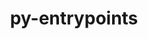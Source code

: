 ---
title: "py-entrypoints"
layout: cache
categories: [package, develop]
meta: {"versions": ["0.4"], "compilers": ["gcc@=11.1.0", "gcc@=11.4.0", "gcc@=9.4.0", "oneapi@=2024.0.0"], "oss": ["ubuntu20.04", "ubuntu22.04"], "platforms": ["linux"], "targets": ["neoverse_v1", "neoverse_v2", "ppc64le", "x86_64_v3"], "stacks": ["data-vis-sdk", "e4s", "e4s-neoverse-v2", "e4s-neoverse_v1", "e4s-oneapi", "e4s-power", "root"], "num_specs": 35, "num_specs_by_stack": {"e4s-power": 6, "root": 35, "data-vis-sdk": 4, "e4s-neoverse_v1": 5, "e4s-neoverse-v2": 6, "e4s": 9, "e4s-oneapi": 5}}
spec_details: [{"hash": "xytqsoisynvf2kpxt25aktn4kkcxq6rj", "compiler": "gcc@=9.4.0", "versions": ["0.4"], "os": "ubuntu20.04", "platform": "linux", "target": "ppc64le", "variants": ["build_system=python_pip"], "stacks": ["e4s-power", "root"], "size": "-", "tarball": "https://binaries.spack.io/develop/build_cache/linux-ubuntu20.04-ppc64le/gcc-9.4.0/py-entrypoints-0.4/linux-ubuntu20.04-ppc64le-gcc-9.4.0-py-entrypoints-0.4-xytqsoisynvf2kpxt25aktn4kkcxq6rj.spack"}, {"hash": "62hy5z4kj737rtpcs6guxj5m6ru45kb3", "compiler": "gcc@=9.4.0", "versions": ["0.4"], "os": "ubuntu20.04", "platform": "linux", "target": "ppc64le", "variants": ["build_system=python_pip"], "stacks": ["e4s-power", "root"], "size": "-", "tarball": "https://binaries.spack.io/develop/build_cache/linux-ubuntu20.04-ppc64le/gcc-9.4.0/py-entrypoints-0.4/linux-ubuntu20.04-ppc64le-gcc-9.4.0-py-entrypoints-0.4-62hy5z4kj737rtpcs6guxj5m6ru45kb3.spack"}, {"hash": "qotjidqxdjzvzqwfz3ov6bh47fhmn27d", "compiler": "gcc@=9.4.0", "versions": ["0.4"], "os": "ubuntu20.04", "platform": "linux", "target": "ppc64le", "variants": ["build_system=python_pip"], "stacks": ["e4s-power", "root"], "size": "-", "tarball": "https://binaries.spack.io/develop/build_cache/linux-ubuntu20.04-ppc64le/gcc-9.4.0/py-entrypoints-0.4/linux-ubuntu20.04-ppc64le-gcc-9.4.0-py-entrypoints-0.4-qotjidqxdjzvzqwfz3ov6bh47fhmn27d.spack"}, {"hash": "hm2s45xjuffivde7jzetjwratyxxum2u", "compiler": "gcc@=9.4.0", "versions": ["0.4"], "os": "ubuntu20.04", "platform": "linux", "target": "ppc64le", "variants": ["build_system=python_pip"], "stacks": ["e4s-power", "root"], "size": "-", "tarball": "https://binaries.spack.io/develop/build_cache/linux-ubuntu20.04-ppc64le/gcc-9.4.0/py-entrypoints-0.4/linux-ubuntu20.04-ppc64le-gcc-9.4.0-py-entrypoints-0.4-hm2s45xjuffivde7jzetjwratyxxum2u.spack"}, {"hash": "27nqa5qazdzh5enrf7h2ht44ohfjduza", "compiler": "gcc@=9.4.0", "versions": ["0.4"], "os": "ubuntu20.04", "platform": "linux", "target": "ppc64le", "variants": ["build_system=python_pip"], "stacks": ["e4s-power", "root"], "size": "-", "tarball": "https://binaries.spack.io/develop/build_cache/linux-ubuntu20.04-ppc64le/gcc-9.4.0/py-entrypoints-0.4/linux-ubuntu20.04-ppc64le-gcc-9.4.0-py-entrypoints-0.4-27nqa5qazdzh5enrf7h2ht44ohfjduza.spack"}, {"hash": "xapvdzkldqaqldshzgnkvtpk2lvusbv3", "compiler": "gcc@=9.4.0", "versions": ["0.4"], "os": "ubuntu20.04", "platform": "linux", "target": "ppc64le", "variants": ["build_system=python_pip"], "stacks": ["e4s-power", "root"], "size": "-", "tarball": "https://binaries.spack.io/develop/build_cache/linux-ubuntu20.04-ppc64le/gcc-9.4.0/py-entrypoints-0.4/linux-ubuntu20.04-ppc64le-gcc-9.4.0-py-entrypoints-0.4-xapvdzkldqaqldshzgnkvtpk2lvusbv3.spack"}, {"hash": "nospzb4wfo2pxt365spqrbgkj3ybewgd", "compiler": "gcc@=11.1.0", "versions": ["0.4"], "os": "ubuntu20.04", "platform": "linux", "target": "x86_64_v3", "variants": ["build_system=python_pip"], "stacks": ["data-vis-sdk", "root"], "size": "-", "tarball": "https://binaries.spack.io/develop/build_cache/linux-ubuntu20.04-x86_64_v3/gcc-11.1.0/py-entrypoints-0.4/linux-ubuntu20.04-x86_64_v3-gcc-11.1.0-py-entrypoints-0.4-nospzb4wfo2pxt365spqrbgkj3ybewgd.spack"}, {"hash": "iljoddltrtm35puknjqwycvwxvuspwkw", "compiler": "gcc@=11.1.0", "versions": ["0.4"], "os": "ubuntu20.04", "platform": "linux", "target": "x86_64_v3", "variants": ["build_system=python_pip"], "stacks": ["data-vis-sdk", "root"], "size": "-", "tarball": "https://binaries.spack.io/develop/build_cache/linux-ubuntu20.04-x86_64_v3/gcc-11.1.0/py-entrypoints-0.4/linux-ubuntu20.04-x86_64_v3-gcc-11.1.0-py-entrypoints-0.4-iljoddltrtm35puknjqwycvwxvuspwkw.spack"}, {"hash": "qncquoguoern2g3gmo7gjt7x53rb3pdu", "compiler": "gcc@=11.1.0", "versions": ["0.4"], "os": "ubuntu20.04", "platform": "linux", "target": "x86_64_v3", "variants": ["build_system=python_pip"], "stacks": ["data-vis-sdk", "root"], "size": "-", "tarball": "https://binaries.spack.io/develop/build_cache/linux-ubuntu20.04-x86_64_v3/gcc-11.1.0/py-entrypoints-0.4/linux-ubuntu20.04-x86_64_v3-gcc-11.1.0-py-entrypoints-0.4-qncquoguoern2g3gmo7gjt7x53rb3pdu.spack"}, {"hash": "iodgypjtjdfs3fp6pgwvypzztecpk7de", "compiler": "gcc@=11.1.0", "versions": ["0.4"], "os": "ubuntu20.04", "platform": "linux", "target": "x86_64_v3", "variants": ["build_system=python_pip"], "stacks": ["data-vis-sdk", "root"], "size": "-", "tarball": "https://binaries.spack.io/develop/build_cache/linux-ubuntu20.04-x86_64_v3/gcc-11.1.0/py-entrypoints-0.4/linux-ubuntu20.04-x86_64_v3-gcc-11.1.0-py-entrypoints-0.4-iodgypjtjdfs3fp6pgwvypzztecpk7de.spack"}, {"hash": "6puhbgfqnmb3h6ip2mapeodjujfj2uqh", "compiler": "gcc@=11.4.0", "versions": ["0.4"], "os": "ubuntu22.04", "platform": "linux", "target": "neoverse_v1", "variants": ["build_system=python_pip"], "stacks": ["e4s-neoverse_v1", "root"], "size": "-", "tarball": "https://binaries.spack.io/develop/build_cache/linux-ubuntu22.04-neoverse_v1/gcc-11.4.0/py-entrypoints-0.4/linux-ubuntu22.04-neoverse_v1-gcc-11.4.0-py-entrypoints-0.4-6puhbgfqnmb3h6ip2mapeodjujfj2uqh.spack"}, {"hash": "5twcsz6becylbkiorjff3a42pof7szes", "compiler": "gcc@=11.4.0", "versions": ["0.4"], "os": "ubuntu22.04", "platform": "linux", "target": "neoverse_v1", "variants": ["build_system=python_pip"], "stacks": ["e4s-neoverse_v1", "root"], "size": "-", "tarball": "https://binaries.spack.io/develop/build_cache/linux-ubuntu22.04-neoverse_v1/gcc-11.4.0/py-entrypoints-0.4/linux-ubuntu22.04-neoverse_v1-gcc-11.4.0-py-entrypoints-0.4-5twcsz6becylbkiorjff3a42pof7szes.spack"}, {"hash": "u36aqna3o6ranrfh3rod4vmt6ohzmtia", "compiler": "gcc@=11.4.0", "versions": ["0.4"], "os": "ubuntu22.04", "platform": "linux", "target": "neoverse_v1", "variants": ["build_system=python_pip"], "stacks": ["e4s-neoverse_v1", "root"], "size": "-", "tarball": "https://binaries.spack.io/develop/build_cache/linux-ubuntu22.04-neoverse_v1/gcc-11.4.0/py-entrypoints-0.4/linux-ubuntu22.04-neoverse_v1-gcc-11.4.0-py-entrypoints-0.4-u36aqna3o6ranrfh3rod4vmt6ohzmtia.spack"}, {"hash": "uahtynay76qlkt6xghq65owb2i7p5yf7", "compiler": "gcc@=11.4.0", "versions": ["0.4"], "os": "ubuntu22.04", "platform": "linux", "target": "neoverse_v1", "variants": ["build_system=python_pip"], "stacks": ["e4s-neoverse_v1", "root"], "size": "-", "tarball": "https://binaries.spack.io/develop/build_cache/linux-ubuntu22.04-neoverse_v1/gcc-11.4.0/py-entrypoints-0.4/linux-ubuntu22.04-neoverse_v1-gcc-11.4.0-py-entrypoints-0.4-uahtynay76qlkt6xghq65owb2i7p5yf7.spack"}, {"hash": "xjxh3hfnhne54g4jxpybai7hplgcmokr", "compiler": "gcc@=11.4.0", "versions": ["0.4"], "os": "ubuntu22.04", "platform": "linux", "target": "neoverse_v1", "variants": ["build_system=python_pip"], "stacks": ["e4s-neoverse_v1", "root"], "size": "-", "tarball": "https://binaries.spack.io/develop/build_cache/linux-ubuntu22.04-neoverse_v1/gcc-11.4.0/py-entrypoints-0.4/linux-ubuntu22.04-neoverse_v1-gcc-11.4.0-py-entrypoints-0.4-xjxh3hfnhne54g4jxpybai7hplgcmokr.spack"}, {"hash": "weubpuu3jguwr7tpkdmqvsupnztod76i", "compiler": "gcc@=11.4.0", "versions": ["0.4"], "os": "ubuntu22.04", "platform": "linux", "target": "neoverse_v2", "variants": ["build_system=python_pip"], "stacks": ["e4s-neoverse-v2", "root"], "size": "-", "tarball": "https://binaries.spack.io/develop/build_cache/linux-ubuntu22.04-neoverse_v2/gcc-11.4.0/py-entrypoints-0.4/linux-ubuntu22.04-neoverse_v2-gcc-11.4.0-py-entrypoints-0.4-weubpuu3jguwr7tpkdmqvsupnztod76i.spack"}, {"hash": "zup3ji4neno6vblkrrw6mwaoydvykbdm", "compiler": "gcc@=11.4.0", "versions": ["0.4"], "os": "ubuntu22.04", "platform": "linux", "target": "neoverse_v2", "variants": ["build_system=python_pip"], "stacks": ["e4s-neoverse-v2", "root"], "size": "-", "tarball": "https://binaries.spack.io/develop/build_cache/linux-ubuntu22.04-neoverse_v2/gcc-11.4.0/py-entrypoints-0.4/linux-ubuntu22.04-neoverse_v2-gcc-11.4.0-py-entrypoints-0.4-zup3ji4neno6vblkrrw6mwaoydvykbdm.spack"}, {"hash": "aiu2wun4fxiwcuborfiyxe7q5lg7auch", "compiler": "gcc@=11.4.0", "versions": ["0.4"], "os": "ubuntu22.04", "platform": "linux", "target": "neoverse_v2", "variants": ["build_system=python_pip"], "stacks": ["e4s-neoverse-v2", "root"], "size": "-", "tarball": "https://binaries.spack.io/develop/build_cache/linux-ubuntu22.04-neoverse_v2/gcc-11.4.0/py-entrypoints-0.4/linux-ubuntu22.04-neoverse_v2-gcc-11.4.0-py-entrypoints-0.4-aiu2wun4fxiwcuborfiyxe7q5lg7auch.spack"}, {"hash": "pjfmmrcziybhf3fadwoslixzf7cddcrb", "compiler": "gcc@=11.4.0", "versions": ["0.4"], "os": "ubuntu22.04", "platform": "linux", "target": "neoverse_v2", "variants": ["build_system=python_pip"], "stacks": ["e4s-neoverse-v2", "root"], "size": "-", "tarball": "https://binaries.spack.io/develop/build_cache/linux-ubuntu22.04-neoverse_v2/gcc-11.4.0/py-entrypoints-0.4/linux-ubuntu22.04-neoverse_v2-gcc-11.4.0-py-entrypoints-0.4-pjfmmrcziybhf3fadwoslixzf7cddcrb.spack"}, {"hash": "mfsiq2kfxoexsipairfyfq6axzpqrn4w", "compiler": "gcc@=11.4.0", "versions": ["0.4"], "os": "ubuntu22.04", "platform": "linux", "target": "neoverse_v2", "variants": ["build_system=python_pip"], "stacks": ["e4s-neoverse-v2", "root"], "size": "-", "tarball": "https://binaries.spack.io/develop/build_cache/linux-ubuntu22.04-neoverse_v2/gcc-11.4.0/py-entrypoints-0.4/linux-ubuntu22.04-neoverse_v2-gcc-11.4.0-py-entrypoints-0.4-mfsiq2kfxoexsipairfyfq6axzpqrn4w.spack"}, {"hash": "ec5mtfwlze2pt2z7tjfqputboyji6ffn", "compiler": "gcc@=11.4.0", "versions": ["0.4"], "os": "ubuntu22.04", "platform": "linux", "target": "neoverse_v2", "variants": ["build_system=python_pip"], "stacks": ["e4s-neoverse-v2", "root"], "size": "-", "tarball": "https://binaries.spack.io/develop/build_cache/linux-ubuntu22.04-neoverse_v2/gcc-11.4.0/py-entrypoints-0.4/linux-ubuntu22.04-neoverse_v2-gcc-11.4.0-py-entrypoints-0.4-ec5mtfwlze2pt2z7tjfqputboyji6ffn.spack"}, {"hash": "uplvp23iipzylvyk5t5ghkg5yvr5xn7o", "compiler": "gcc@=11.4.0", "versions": ["0.4"], "os": "ubuntu22.04", "platform": "linux", "target": "x86_64_v3", "variants": ["build_system=python_pip"], "stacks": ["e4s", "root"], "size": "-", "tarball": "https://binaries.spack.io/develop/build_cache/linux-ubuntu22.04-x86_64_v3/gcc-11.4.0/py-entrypoints-0.4/linux-ubuntu22.04-x86_64_v3-gcc-11.4.0-py-entrypoints-0.4-uplvp23iipzylvyk5t5ghkg5yvr5xn7o.spack"}, {"hash": "iyfpfqu3gvqgk3v3x7owtpodngsdm47f", "compiler": "gcc@=11.4.0", "versions": ["0.4"], "os": "ubuntu22.04", "platform": "linux", "target": "x86_64_v3", "variants": ["build_system=python_pip"], "stacks": ["e4s", "root"], "size": "-", "tarball": "https://binaries.spack.io/develop/build_cache/linux-ubuntu22.04-x86_64_v3/gcc-11.4.0/py-entrypoints-0.4/linux-ubuntu22.04-x86_64_v3-gcc-11.4.0-py-entrypoints-0.4-iyfpfqu3gvqgk3v3x7owtpodngsdm47f.spack"}, {"hash": "frkluww4ywczgsjvgk325keiycs5allj", "compiler": "gcc@=11.4.0", "versions": ["0.4"], "os": "ubuntu22.04", "platform": "linux", "target": "x86_64_v3", "variants": ["build_system=python_pip"], "stacks": ["e4s", "root"], "size": "-", "tarball": "https://binaries.spack.io/develop/build_cache/linux-ubuntu22.04-x86_64_v3/gcc-11.4.0/py-entrypoints-0.4/linux-ubuntu22.04-x86_64_v3-gcc-11.4.0-py-entrypoints-0.4-frkluww4ywczgsjvgk325keiycs5allj.spack"}, {"hash": "een44orpyldqi3b6japb54conjm4zbu3", "compiler": "gcc@=11.4.0", "versions": ["0.4"], "os": "ubuntu22.04", "platform": "linux", "target": "x86_64_v3", "variants": ["build_system=python_pip"], "stacks": ["e4s", "root"], "size": "-", "tarball": "https://binaries.spack.io/develop/build_cache/linux-ubuntu22.04-x86_64_v3/gcc-11.4.0/py-entrypoints-0.4/linux-ubuntu22.04-x86_64_v3-gcc-11.4.0-py-entrypoints-0.4-een44orpyldqi3b6japb54conjm4zbu3.spack"}, {"hash": "obvxirl6hv3lx56lze7hr6qs2oksvk4c", "compiler": "gcc@=11.4.0", "versions": ["0.4"], "os": "ubuntu22.04", "platform": "linux", "target": "x86_64_v3", "variants": ["build_system=python_pip"], "stacks": ["e4s", "root"], "size": "-", "tarball": "https://binaries.spack.io/develop/build_cache/linux-ubuntu22.04-x86_64_v3/gcc-11.4.0/py-entrypoints-0.4/linux-ubuntu22.04-x86_64_v3-gcc-11.4.0-py-entrypoints-0.4-obvxirl6hv3lx56lze7hr6qs2oksvk4c.spack"}, {"hash": "2l6b3x44qexni3rfdlueddpcqkwwgis3", "compiler": "gcc@=11.4.0", "versions": ["0.4"], "os": "ubuntu22.04", "platform": "linux", "target": "x86_64_v3", "variants": ["build_system=python_pip"], "stacks": ["e4s", "root"], "size": "-", "tarball": "https://binaries.spack.io/develop/build_cache/linux-ubuntu22.04-x86_64_v3/gcc-11.4.0/py-entrypoints-0.4/linux-ubuntu22.04-x86_64_v3-gcc-11.4.0-py-entrypoints-0.4-2l6b3x44qexni3rfdlueddpcqkwwgis3.spack"}, {"hash": "bgkfzullhcknyezghaajtjcpuwas5gbt", "compiler": "gcc@=11.4.0", "versions": ["0.4"], "os": "ubuntu22.04", "platform": "linux", "target": "x86_64_v3", "variants": ["build_system=python_pip"], "stacks": ["e4s", "root"], "size": "-", "tarball": "https://binaries.spack.io/develop/build_cache/linux-ubuntu22.04-x86_64_v3/gcc-11.4.0/py-entrypoints-0.4/linux-ubuntu22.04-x86_64_v3-gcc-11.4.0-py-entrypoints-0.4-bgkfzullhcknyezghaajtjcpuwas5gbt.spack"}, {"hash": "t4iipqwo4ot72vpxnk62tm27j2wqlnj3", "compiler": "gcc@=11.4.0", "versions": ["0.4"], "os": "ubuntu22.04", "platform": "linux", "target": "x86_64_v3", "variants": ["build_system=python_pip"], "stacks": ["e4s", "root"], "size": "-", "tarball": "https://binaries.spack.io/develop/build_cache/linux-ubuntu22.04-x86_64_v3/gcc-11.4.0/py-entrypoints-0.4/linux-ubuntu22.04-x86_64_v3-gcc-11.4.0-py-entrypoints-0.4-t4iipqwo4ot72vpxnk62tm27j2wqlnj3.spack"}, {"hash": "sroi7y42mxxhpv5xyq23bhjnn4djb73k", "compiler": "gcc@=11.4.0", "versions": ["0.4"], "os": "ubuntu22.04", "platform": "linux", "target": "x86_64_v3", "variants": ["build_system=python_pip"], "stacks": ["e4s", "root"], "size": "-", "tarball": "https://binaries.spack.io/develop/build_cache/linux-ubuntu22.04-x86_64_v3/gcc-11.4.0/py-entrypoints-0.4/linux-ubuntu22.04-x86_64_v3-gcc-11.4.0-py-entrypoints-0.4-sroi7y42mxxhpv5xyq23bhjnn4djb73k.spack"}, {"hash": "myd7kdmjmhfl5l6cnoorioytuspn3k3n", "compiler": "oneapi@=2024.0.0", "versions": ["0.4"], "os": "ubuntu22.04", "platform": "linux", "target": "x86_64_v3", "variants": ["build_system=python_pip"], "stacks": ["e4s-oneapi", "root"], "size": "-", "tarball": "https://binaries.spack.io/develop/build_cache/linux-ubuntu22.04-x86_64_v3/oneapi-2024.0.0/py-entrypoints-0.4/linux-ubuntu22.04-x86_64_v3-oneapi-2024.0.0-py-entrypoints-0.4-myd7kdmjmhfl5l6cnoorioytuspn3k3n.spack"}, {"hash": "jr3xl5fkf64q46nyv2zw2dxam242pkij", "compiler": "oneapi@=2024.0.0", "versions": ["0.4"], "os": "ubuntu22.04", "platform": "linux", "target": "x86_64_v3", "variants": ["build_system=python_pip"], "stacks": ["e4s-oneapi", "root"], "size": "-", "tarball": "https://binaries.spack.io/develop/build_cache/linux-ubuntu22.04-x86_64_v3/oneapi-2024.0.0/py-entrypoints-0.4/linux-ubuntu22.04-x86_64_v3-oneapi-2024.0.0-py-entrypoints-0.4-jr3xl5fkf64q46nyv2zw2dxam242pkij.spack"}, {"hash": "22nub4dyh5spljjtl7d4y6djilu2hmsj", "compiler": "oneapi@=2024.0.0", "versions": ["0.4"], "os": "ubuntu22.04", "platform": "linux", "target": "x86_64_v3", "variants": ["build_system=python_pip"], "stacks": ["e4s-oneapi", "root"], "size": "-", "tarball": "https://binaries.spack.io/develop/build_cache/linux-ubuntu22.04-x86_64_v3/oneapi-2024.0.0/py-entrypoints-0.4/linux-ubuntu22.04-x86_64_v3-oneapi-2024.0.0-py-entrypoints-0.4-22nub4dyh5spljjtl7d4y6djilu2hmsj.spack"}, {"hash": "75bz6vgcwehqntqxt7c4zvt73mr2wm2y", "compiler": "oneapi@=2024.0.0", "versions": ["0.4"], "os": "ubuntu22.04", "platform": "linux", "target": "x86_64_v3", "variants": ["build_system=python_pip"], "stacks": ["e4s-oneapi", "root"], "size": "-", "tarball": "https://binaries.spack.io/develop/build_cache/linux-ubuntu22.04-x86_64_v3/oneapi-2024.0.0/py-entrypoints-0.4/linux-ubuntu22.04-x86_64_v3-oneapi-2024.0.0-py-entrypoints-0.4-75bz6vgcwehqntqxt7c4zvt73mr2wm2y.spack"}, {"hash": "cfptzmtbm2ekillfakrt4lxfkehhips4", "compiler": "oneapi@=2024.0.0", "versions": ["0.4"], "os": "ubuntu22.04", "platform": "linux", "target": "x86_64_v3", "variants": ["build_system=python_pip"], "stacks": ["e4s-oneapi", "root"], "size": "-", "tarball": "https://binaries.spack.io/develop/build_cache/linux-ubuntu22.04-x86_64_v3/oneapi-2024.0.0/py-entrypoints-0.4/linux-ubuntu22.04-x86_64_v3-oneapi-2024.0.0-py-entrypoints-0.4-cfptzmtbm2ekillfakrt4lxfkehhips4.spack"}]
---